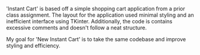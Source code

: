 'Instant Cart' is based off a simple shopping cart application from a prior class assignment. The layout for the application used minimal styling and an inefficient interface using TKinter. Additionally, the code is contains excessive comments and doesn't follow a neat structure.

My goal for 'New Instant Cart' is to take the same codebase and improve styling and efficiency. 
